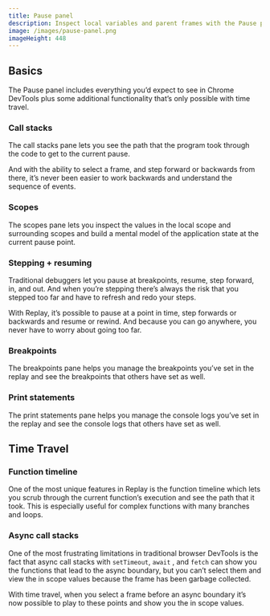 ```yaml
---
title: Pause panel
description: Inspect local variables and parent frames with the Pause panel.
image: /images/pause-panel.png
imageHeight: 448
---
```


## Basics

The Pause panel includes everything you’d expect to see in Chrome DevTools plus some additional functionality that’s only possible with time travel.

### Call stacks

The call stacks pane lets you see the path that the program took through the code to get to the current pause.

And with the ability to select a frame, and step forward or backwards from there, it’s never been easier to work backwards and understand the sequence of events.

### Scopes

The scopes pane lets you inspect the values in the local scope and surrounding scopes and build a mental model of the application state at the current pause point.

### Stepping + resuming

Traditional debuggers let you pause at breakpoints, resume, step forward, in, and out. And when you’re stepping there’s always the risk that you stepped too far and have to refresh and redo your steps.

​With Replay, it’s possible to pause at a point in time, step forwards or backwards and resume or rewind. And because you can go anywhere, you never have to worry about going too far.

### Breakpoints

The breakpoints pane helps you manage the breakpoints you’ve set in the replay and see the breakpoints that others have set as well.

### Print statements

The print statements pane helps you manage the console logs you’ve set in the replay and see the console logs that others have set as well.

## Time Travel

### Function timeline

One of the most unique features in Replay is the function timeline which lets you scrub through the current function’s execution and see the path that it took. This is especially useful for complex functions with many branches and loops.

### Async call stacks

One of the most frustrating limitations in traditional browser DevTools is the fact that async call stacks with `setTimeout`, `await` , and `fetch` can show you the functions that lead to the async boundary, but you can’t select them and view the in scope values because the frame has been garbage collected.

With time travel, when you select a frame before an async boundary it’s now possible to play to these points and show you the in scope values.
